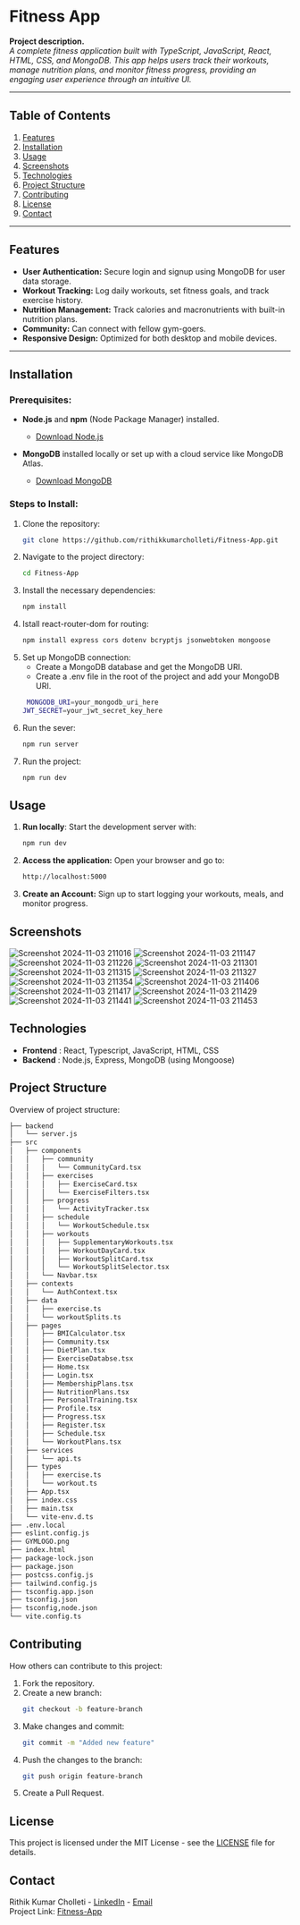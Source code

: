 # Fitness App

**Project description.**  
*A complete fitness application built with TypeScript, JavaScript, React, HTML, CSS, and MongoDB. This app helps users track their workouts, manage nutrition plans, and monitor fitness progress, providing an engaging user experience through an intuitive UI.*

---

## Table of Contents
1. [Features](#features)
2. [Installation](#installation)
3. [Usage](#usage)
4. [Screenshots](#screenshots)
5. [Technologies](#technologies)
6. [Project Structure](#project-structure)
7. [Contributing](#contributing)
8. [License](#license)
9. [Contact](#contact)

---

## Features

- **User Authentication:** Secure login and signup using MongoDB for user data storage.
- **Workout Tracking:** Log daily workouts, set fitness goals, and track exercise history.
- **Nutrition Management:** Track calories and macronutrients with built-in nutrition plans.
- **Community:** Can connect with fellow gym-goers.
- **Responsive Design:** Optimized for both desktop and mobile devices.


---

## Installation

### Prerequisites:
- **Node.js** and **npm** (Node Package Manager) installed.
  - [Download Node.js](https://nodejs.org/)
    
- **MongoDB** installed locally or set up with a cloud service like MongoDB Atlas.
  - [Download MongoDB](https://www.mongodb.com/try/download/community)

### Steps to Install:

1. Clone the repository:
   ```bash
   git clone https://github.com/rithikkumarcholleti/Fitness-App.git

2. Navigate to the project directory:
   ```bash
   cd Fitness-App

3. Install the necessary dependencies:
   ```bash
   npm install

4. Istall react-router-dom for routing:
   ```bash
   npm install express cors dotenv bcryptjs jsonwebtoken mongoose

5. Set up MongoDB connection:
   - Create a MongoDB database and get the MongoDB URI.
   - Create a .env file in the root of the project and add your MongoDB URI.
   ```bash
    MONGODB_URI=your_mongodb_uri_here
   JWT_SECRET=your_jwt_secret_key_here

6. Run the sever:
   ```bash
   npm run server
   
7. Run the project:
   ```bash
   npm run dev

## Usage 
1. **Run locally**: Start the development server with:
   ```bash
   npm run dev

2. **Access the application:**  Open your browser and go to:
   ```bash
   http://localhost:5000

3. **Create an Account:** Sign up to start logging your workouts, meals, and monitor progress.


## Screenshots
![Screenshot 2024-11-03 211016](https://github.com/user-attachments/assets/524cf326-6ee3-4994-9272-104b9bc3cdd2)
![Screenshot 2024-11-03 211147](https://github.com/user-attachments/assets/259b3097-16da-406a-9644-5d0af0b9a5d6)
![Screenshot 2024-11-03 211226](https://github.com/user-attachments/assets/0a24bcd5-e59f-41a8-a84a-6eb75f72fd9a)
![Screenshot 2024-11-03 211301](https://github.com/user-attachments/assets/4cd202f7-3fcb-41fe-9195-87320fc71632)
![Screenshot 2024-11-03 211315](https://github.com/user-attachments/assets/a9df5c94-3ca9-4fe2-90b9-f1e6071f9ea0)
![Screenshot 2024-11-03 211327](https://github.com/user-attachments/assets/a18d8c24-76ef-4aef-94b7-7e5555b7cdbd)
![Screenshot 2024-11-03 211354](https://github.com/user-attachments/assets/52218d52-4520-44c1-846e-5bb065a4e16b)
![Screenshot 2024-11-03 211406](https://github.com/user-attachments/assets/49df7ed4-60e7-4e21-99c3-730ce14b5d55)
![Screenshot 2024-11-03 211417](https://github.com/user-attachments/assets/df76c34c-a2dd-420b-863c-9c7ebb0d2734)
![Screenshot 2024-11-03 211429](https://github.com/user-attachments/assets/2bf63966-34d9-408b-ada5-74bc84974c97)
![Screenshot 2024-11-03 211441](https://github.com/user-attachments/assets/f9ad9ed5-fe7c-4be9-afea-bc366882a419)
![Screenshot 2024-11-03 211453](https://github.com/user-attachments/assets/e2fdba84-ce54-4b52-a678-a0df4d5a7cec)


## Technologies
- **Frontend** : React, Typescript, JavaScript, HTML, CSS
- **Backend** : Node.js, Express, MongoDB (using Mongoose)



## Project Structure

Overview of project structure:

```bash
├── backend
│   └── server.js
├── src
│   ├── components
│   │   ├── community
│   │   │   └── CommunityCard.tsx 
│   │   ├── exercises
│   │   │   ├── ExerciseCard.tsx
│   │   │   └── ExerciseFilters.tsx
│   │   ├── progress
│   │   │   └── ActivityTracker.tsx
│   │   ├── schedule
│   │   │   └── WorkoutSchedule.tsx
│   │   ├── workouts
│   │   │   ├── SupplementaryWorkouts.tsx
│   │   │   ├── WorkoutDayCard.tsx
│   │   │   ├── WorkoutSplitCard.tsx
│   │   │   └── WorkoutSplitSelector.tsx
│   │   └── Navbar.tsx
│   ├── contexts
│   │   └── AuthContext.tsx
│   ├── data
│   │   ├── exercise.ts
│   │   └── workoutSplits.ts
│   ├── pages
│   │   ├── BMICalculator.tsx
│   │   ├── Community.tsx
│   │   ├── DietPlan.tsx
│   │   ├── ExerciseDatabse.tsx
│   │   ├── Home.tsx
│   │   ├── Login.tsx
│   │   ├── MembershipPlans.tsx
│   │   ├── NutritionPlans.tsx
│   │   ├── PersonalTraining.tsx
│   │   ├── Profile.tsx
│   │   ├── Progress.tsx
│   │   ├── Register.tsx
│   │   ├── Schedule.tsx
│   │   └── WorkoutPlans.tsx
│   ├── services
│   │   └── api.ts
│   ├── types
│   │   ├── exercise.ts
│   │   └── workout.ts
│   ├── App.tsx
│   ├── index.css
│   ├── main.tsx
│   └── vite-env.d.ts
├── .env.local
├── eslint.config.js
├── GYMLOGO.png
├── index.html
├── package-lock.json
├── package.json
├── postcss.config.js
├── tailwind.config.js
├── tsconfig.app.json
├── tsconfig.json
├── tsconfig,node.json
└── vite.config.ts
```

## Contributing

How others can contribute to this project:

1. Fork the repository.
2. Create a new branch:
   ```bash
   git checkout -b feature-branch
   ```
3. Make changes and commit:
   ```bash
   git commit -m "Added new feature"
   ```
4. Push the changes to the branch:
   ```bash
   git push origin feature-branch
   ```
5. Create a Pull Request.

## License

This project is licensed under the MIT License - see the [LICENSE](LICENSE) file for details.

## Contact

Rithik Kumar Cholleti - [LinkedIn](https://www.linkedin.com/in/rithik-cholleti-394973317/) - [Email](mailto:rithikkumarcholleti@gmail.com)  
Project Link: [Fitness-App](https://github.com/rithikkumarcholleti/Fitness-App)
